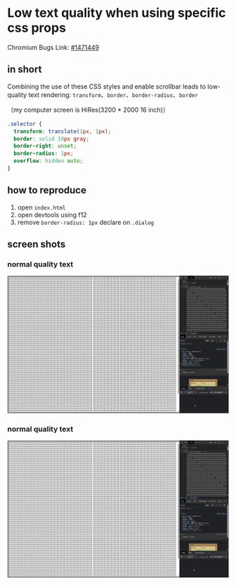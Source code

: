# Low text quality when using specific css props

Chromium Bugs Link: [#1471449](https://bugs.chromium.org/p/chromium/issues/detail?id=1471449)

## in short

Combining the use of these CSS styles and enable scrollbar leads to low-quality text rendering: `transform`、`border`、`border-radius`、`border`

（my computer screen is HiRes(3200 * 2000 16 inch)）

```css
.selector {
  transform: translate(1px, 1px);
  border: solid 10px gray;
  border-right: unset;
  border-radius: 1px;
  overflow: hidden auto;
}
```

## how to reproduce

1. open `index.html`
2. open devtools using f12
3. remove `border-radius: 1px` declare on `.dialog`

## screen shots

### normal quality text

![](./quality-normal.png)

### normal quality text

![](./quality-low.png)
